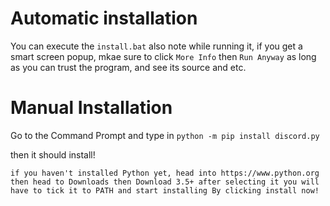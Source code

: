 # Automatic installation

You can execute the `install.bat`
also note while running it, if you get a smart screen popup, mkae sure to click `More Info` then `Run Anyway` as long as you can trust the program, and see its source and etc.

# Manual Installation

Go to the Command Prompt and type in `python -m pip install discord.py`

then it should install!



```if you haven't installed Python yet, head into https://www.python.org then head to Downloads then Download 3.5+ after selecting it you will have to tick it to PATH and start installing By clicking install now!```
